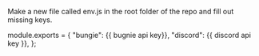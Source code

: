 Make a new file called env.js in the root folder of the repo and fill out missing keys.

module.exports = {
  "bungie": {{ bugnie api key}},
  "discord": {{ discord api key }},
};

